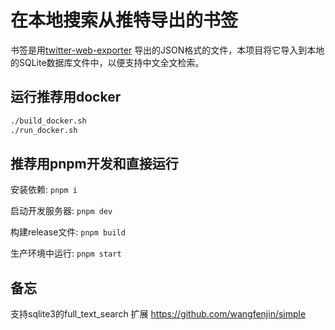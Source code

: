 # 在本地搜索从推特导出的书签
书签是用[twitter-web-exporter](https://github.com/prinsss/twitter-web-exporter) 导出的JSON格式的文件，本项目将它导入到本地的SQLite数据库文件中，以便支持中文全文检索。


## 运行推荐用docker

```bash
./build_docker.sh
./run_docker.sh
```

## 推荐用pnpm开发和直接运行

安装依赖: `pnpm i`

启动开发服务器: `pnpm dev`

构建release文件: `pnpm build`

生产环境中运行: `pnpm start`


## 备忘
支持sqlite3的full_text_search 扩展
https://github.com/wangfenjin/simple